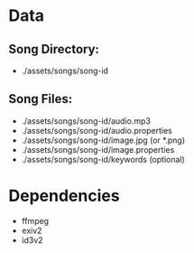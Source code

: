 # Data
## Song Directory:
* ./assets/songs/song-id

## Song Files:
* ./assets/songs/song-id/audio.mp3
* ./assets/songs/song-id/audio.properties
* ./assets/songs/song-id/image.jpg (or *.png)
* ./assets/songs/song-id/image.properties
* ./assets/songs/song-id/keywords (optional)

# Dependencies
* ffmpeg
* exiv2
* id3v2